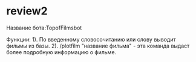 # review2
Название бота:TopofFilmsbot

Функции:
1). По введенному словосочитанию или слову выводит фильмы из базы.
2). /plotfilm "название фильма" - эта команда выдаст более подробную информацию о фильме.
